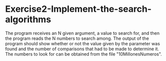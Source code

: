 # Exercise2-Implement-the-search-algorithms
The program receives an N given argument, a value to search for, and then the program reads the N numbers to search among. The output of the program should show whether or not the value given by the parameter was found and the number of comparisons that had to be made to determine it. 
The numbers to look for can be obtained from the file "10MillonesNumeros".

